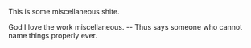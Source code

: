 This is some miscellaneous shite. 

God I love the work miscellaneous. -- Thus says someone who cannot name things properly ever. 
